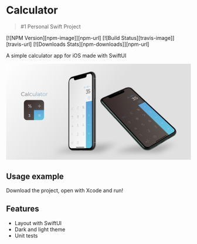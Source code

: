 # Calculator
> #1 Personal Swift Project 

[![NPM Version][npm-image]][npm-url]
[![Build Status][travis-image]][travis-url]
[![Downloads Stats][npm-downloads]][npm-url]

A simple calculator app for iOS made with SwiftUI

![](banner.png)

## Usage example

Download the project, open with Xcode and run!

## Features

* Layout with SwiftUI
* Dark and light theme
* Unit tests
